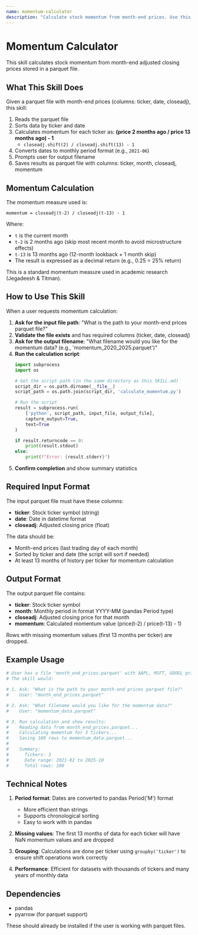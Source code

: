 ```yaml
---
name: momentum-calculator
description: "Calculate stock momentum from month-end prices. Use this skill when users want to calculate momentum from a parquet file of month-end adjusted closing prices. This skill runs a Python script that computes momentum as closeadj.shift(2)/closeadj.shift(13) - 1."
---
```


# Momentum Calculator

This skill calculates stock momentum from month-end adjusted closing prices stored in a parquet file.

## What This Skill Does

Given a parquet file with month-end prices (columns: ticker, date, closeadj), this skill:

1. Reads the parquet file
2. Sorts data by ticker and date
3. Calculates momentum for each ticker as: **(price 2 months ago / price 13 months ago) - 1**
   - `closeadj.shift(2) / closeadj.shift(13) - 1`
4. Converts dates to monthly period format (e.g., `2021-06`)
5. Prompts user for output filename
6. Saves results as parquet file with columns: ticker, month, closeadj, momentum

## Momentum Calculation

The momentum measure used is:

```
momentum = closeadj(t-2) / closeadj(t-13) - 1
```

Where:
- `t` is the current month
- `t-2` is 2 months ago (skip most recent month to avoid microstructure effects)
- `t-13` is 13 months ago (12-month lookback + 1 month skip)
- The result is expressed as a decimal return (e.g., 0.25 = 25% return)

This is a standard momentum measure used in academic research (Jegadeesh & Titman).

## How to Use This Skill

When a user requests momentum calculation:

1. **Ask for the input file path**: "What is the path to your month-end prices parquet file?"
2. **Validate the file exists** and has required columns (ticker, date, closeadj)
3. **Ask for the output filename**: "What filename would you like for the momentum data? (e.g., 'momentum_2020_2025.parquet')"
4. **Run the calculation script**:
   ```python
   import subprocess
   import os

   # Get the script path (in the same directory as this SKILL.md)
   script_dir = os.path.dirname(__file__)
   script_path = os.path.join(script_dir, 'calculate_momentum.py')

   # Run the script
   result = subprocess.run(
       ['python', script_path, input_file, output_file],
       capture_output=True,
       text=True
   )

   if result.returncode == 0:
       print(result.stdout)
   else:
       print(f"Error: {result.stderr}")
   ```
5. **Confirm completion** and show summary statistics

## Required Input Format

The input parquet file must have these columns:
- **ticker**: Stock ticker symbol (string)
- **date**: Date in datetime format
- **closeadj**: Adjusted closing price (float)

The data should be:
- Month-end prices (last trading day of each month)
- Sorted by ticker and date (the script will sort if needed)
- At least 13 months of history per ticker for momentum calculation

## Output Format

The output parquet file contains:
- **ticker**: Stock ticker symbol
- **month**: Monthly period in format YYYY-MM (pandas Period type)
- **closeadj**: Adjusted closing price for that month
- **momentum**: Calculated momentum value (price(t-2) / price(t-13) - 1)

Rows with missing momentum values (first 13 months per ticker) are dropped.

## Example Usage

```python
# User has a file 'month_end_prices.parquet' with AAPL, MSFT, GOOGL prices
# The skill would:

# 1. Ask: "What is the path to your month-end prices parquet file?"
#    User: "month_end_prices.parquet"

# 2. Ask: "What filename would you like for the momentum data?"
#    User: "momentum_data.parquet"

# 3. Run calculation and show results:
#    Reading data from month_end_prices.parquet...
#    Calculating momentum for 3 tickers...
#    Saving 180 rows to momentum_data.parquet...
#
#    Summary:
#      Tickers: 3
#      Date range: 2021-02 to 2025-10
#      Total rows: 180
```

## Technical Notes

1. **Period format**: Dates are converted to pandas Period('M') format
   - More efficient than strings
   - Supports chronological sorting
   - Easy to work with in pandas

2. **Missing values**: The first 13 months of data for each ticker will have NaN momentum values and are dropped

3. **Grouping**: Calculations are done per ticker using `groupby('ticker')` to ensure shift operations work correctly

4. **Performance**: Efficient for datasets with thousands of tickers and many years of monthly data

## Dependencies

- pandas
- pyarrow (for parquet support)

These should already be installed if the user is working with parquet files.
